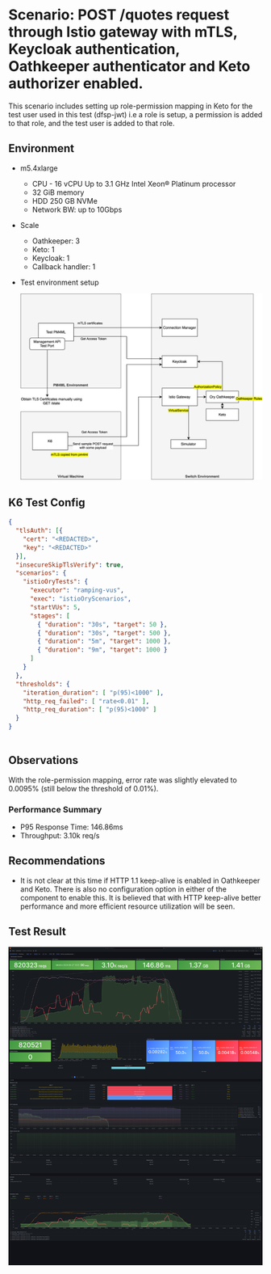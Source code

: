 # Scenario: POST /quotes request through Istio gateway with mTLS, Keycloak authentication, Oathkeeper authenticator and Keto authorizer enabled.

This scenario includes setting up role-permission mapping in Keto for the test user used in this test (dfsp-jwt) i.e a role is setup, a permission is added to that role, and the test user is added to that role.

## Environment

- m5.4xlarge
  - CPU - 16 vCPU Up to 3.1 GHz Intel Xeon® Platinum processor
  - 32 GiB memory
  - HDD 250 GB NVMe
  - Network BW: up to 10Gbps
- Scale
  - Oathkeeper: 3
  - Keto: 1
  - Keycloak: 1
  - Callback handler: 1
- Test environment setup
  
  ![environment schematic diagram](../../images/env.svg)

## K6 Test Config

```JSON
{
  "tlsAuth": [{
    "cert": "<REDACTED>",
    "key": "<REDACTED>"
  }],
  "insecureSkipTlsVerify": true, 
  "scenarios": {
    "istioOryTests": {
      "executor": "ramping-vus",
      "exec": "istioOryScenarios",
      "startVUs": 5,
      "stages": [
        { "duration": "30s", "target": 50 },
        { "duration": "30s", "target": 500 },
        { "duration": "5m", "target": 1000 },
        { "duration": "9m", "target": 1000 }
      ]
    }
  },
  "thresholds": {
    "iteration_duration": [ "p(95)<1000" ],
    "http_req_failed": [ "rate<0.01" ],
    "http_req_duration": [ "p(95)<1000" ]
  }
}
  
```

## Observations

With the role-permission mapping, error rate was slightly elevated to 0.0095% (still below the threshold of 0.01%).

### Performance Summary
- P95 Response Time: 146.86ms
- Throughput: 3.10k req/s

## Recommendations
- It is not clear at this time if HTTP 1.1 keep-alive is enabled in Oathkeeper and Keto. There is also no configuration option in either of the component to enable this.
It is believed that with HTTP keep-alive better performance and more efficient resource utilization will be seen.

## Test Result
![Test Result](<images/Official k6 Test Result (8).png>)